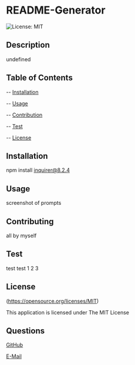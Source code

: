 
  # README-Generator

  ![License: MIT](https://img.shields.io/badge/License-MIT-yellow.svg)


  ## Description


  undefined


  ## Table of Contents


  -- [Installation](#Installation)

  -- [Usage](#Usage)

  -- [Contribution](#Contributing)

  -- [Test](#Test)

  -- [License](#License)


  ## Installation


  npm install inquirer@8.2.4


  ## Usage


  screenshot of prompts


  ## Contributing


  all by myself


  ## Test


  test test 1 2 3


  ## License


  (https://opensource.org/licenses/MIT)

  This application is licensed under The MIT License


  ## Questions


  [GitHub](https:github.com/jystyn)

  [E-Mail](mailto:justyn.helgeson@gmail.com)

